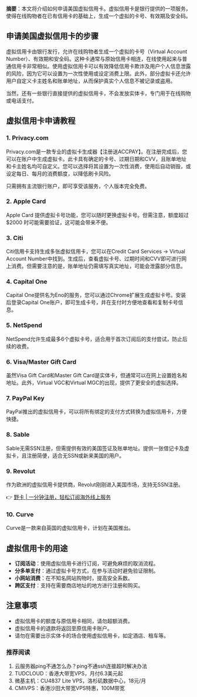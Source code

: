 **摘要**：本文将介绍如何申请美国虚拟信用卡。虚拟信用卡是银行提供的一项服务，使得在线购物者在已有信用卡的基础上，生成一个虚拟的卡号、有效期及安全码。

## 申请美国虚拟信用卡的步骤

虚拟信用卡由银行发行，允许在线购物者生成一个虚拟的卡号（Virtual Account Number）、有效期和安全码。这种卡通常与原始信用卡相连，在线使用起来与普通信用卡非常相似。使用虚拟信用卡可以有效降低信用卡欺诈及用户个人信息泄露的风险，因为它可以设置为一次性使用或设定消费上限。此外，部分虚拟卡还允许用户自定义卡主姓名和账单地址，从而保护真实个人信息不被记录或盗用。

当然，还有一些银行直接提供的虚拟信用卡，不会发放实体卡，专门用于在线购物或电话支付。

## 虚拟信用卡申请教程

### 1. Privacy.com

Privacy.com是一款专业的虚拟卡生成器【注册送ACCPAY】。在注册完成后，您可以在账户中生成虚拟卡。此卡具有确定的卡号、过期日期和CVV，且账单地址和卡主姓名均可自定义。您可以选择将其设置为一次性消费，使用后自动销毁，或设定每日、每月的消费额度，以降低刷卡风险。

只需拥有主流银行账户，即可享受该服务，个人版本完全免费。

### 2. Apple Card

Apple Card 提供虚拟卡号功能，您可以随时更换虚拟卡号。但需注意，额度超过 $2000 时可能需要验证，这可能会带来不便。

### 3. Citi

Citi信用卡支持生成多张虚拟信用卡，您可以在Credit Card Services -> Virtual Account Number中找到。生成后，查看虚拟卡号、过期时间和CVV即可进行网上消费。但需要注意的是，账单地址仍需填写真实地址，可能会泄露部分信息。

### 4. Capital One

Capital One提供名为Eno的服务，您可以通过Chrome扩展生成虚拟卡号。安装后登录Capital One账户，即可生成卡号，并在支付时方便地查看和复制卡号信息。

### 5. NetSpend

NetSpend允许生成最多6个虚拟卡号，适合用于首次订阅后的支付尝试，防止后续的收费。

### 6. Visa/Master Gift Card

虽然Visa Gift Card和Master Gift Card是实体卡，但通常可以在网上设置姓名和地址。此外，Virtual VGC和Virtual MGC的出现，提供了更安全的虚拟选择。

### 7. PayPal Key

PayPal推出的虚拟信用卡，可以将所有绑定的支付方式转换为虚拟信用卡，方便快捷。

### 8. Sable

Sable无需SSN注册，但需提供有效的美国签证及账单地址。提供一张借记卡及虚拟卡，且注册简便，适合无SSN或新来美国的用户。

### 9. Revolut

作为欧洲的虚拟信用卡提供商，Revolut刚刚进入美国市场，支持无SSN注册。

👉 [野卡 | 一分钟注册，轻松订阅海外线上服务](https://bit.ly/bewildcard)

### 10. Curve

Curve是一款来自英国的虚拟信用卡，计划在美国推出。

## 虚拟信用卡的用途

- **订阅活动**：使用虚拟信用卡进行订阅，可避免麻烦的取消流程。
- **分多单支付**：通过虚拟卡号方式，在参与活动时避免验证限制。
- **小网站消费**：在不知名网站购物时，提高安全系数。
- **跨区支付**：支持在需要商店地址的地方进行注册和购买。

## 注意事项

- 虚拟信用卡的额度与原信用卡相同，请勿超额消费。
- 虚拟信用卡的退款将返回至原信用卡账户。
- 请勿在需要出示实体卡的场合使用虚拟信用卡，如定酒店、租车等。

### 推荐阅读

1. 云服务器ping不通怎么办？ping不通ssh连接超时解决办法
2. TUDCLOUD：香港大带宽VPS，月付6.3美元起
3. 微基主机：CU4837 Lite VPS，洛杉矶数据中心，18元/月
4. CMIVPS：香港沙田大带宽VPS特惠，100M带宽